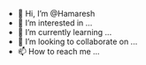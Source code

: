 - 👋 Hi, I’m @Hamaresh
- 👀 I’m interested in ...
- 🌱 I’m currently learning ...
- 💞️ I’m looking to collaborate on ...
- 📫 How to reach me ...

<!---
Hamaresh/Hamaresh is a ✨ special ✨ repository because its `README.md` (this file) appears on your GitHub profile.
You can click the Preview link to take a look at your changes.
--->
